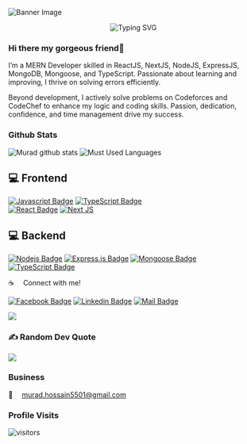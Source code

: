 ![Banner Image](https://i.ibb.co.com/hJv9rXV9/Black-Modern-Personal-Linked-In-Banner.png)

<p align="center"> <img src="https://readme-typing-svg.demolab.com?font=Fira+Code&pause=1000&center=true&vCenter=true&width=550&lines=I'm+a+MERN+Developer;Problem+Solver" alt="Typing SVG" /> </p>


### Hi there my gorgeous friend👋
I’m a MERN Developer skilled in ReactJS, NextJS, NodeJS, ExpressJS, MongoDB, Mongoose, and TypeScript. Passionate about learning and improving, I thrive on solving errors efficiently.

Beyond development, I actively solve problems on Codeforces and CodeChef to enhance my logic and coding skills. Passion, dedication, confidence, and time management drive my success.


### Github Stats

![Murad github stats](https://github-readme-stats.vercel.app/api?username=Murad501&count_private=true&theme=tokyonight&hide=contribs,prs)
![Must Used Languages](https://github-readme-stats.vercel.app/api/top-langs/?username=Murad501&layout=compact&theme=tokyonight&hide")


## 💻 Frontend

[![Javascript Badge](https://img.shields.io/badge/-Javascript-F0DB4F?style=for-the-badge&labelColor=black&logo=javascript&logoColor=F0DB4F)](#) 
[![TypeScript Badge](https://img.shields.io/badge/-TypeScript-3178C6?style=for-the-badge&labelColor=black&logo=typescript&logoColor=3178C6)](#)  
[![React Badge](https://img.shields.io/badge/-React-61DBFB?style=for-the-badge&labelColor=black&logo=react&logoColor=61DBFB)](#)
[![Next JS](https://img.shields.io/badge/Next-black?style=for-the-badge&labelColor=black&logo=next.js&logoColor=white)](#)



## 💻 Backend

[![Nodejs Badge](https://img.shields.io/badge/-Nodejs-3C873A?style=for-the-badge&labelColor=black&logo=node.js&logoColor=3C873A)](#) 
[![Express.js Badge](https://img.shields.io/badge/Express.js-000000?style=for-the-badge&logo=express&logoColor=white)](#) 
[![Mongoose Badge](https://img.shields.io/badge/Mongoose-880000?style=for-the-badge&labelColor=black&logo=mongodb&logoColor=880000)](#)  
[![TypeScript Badge](https://img.shields.io/badge/-TypeScript-3178C6?style=for-the-badge&labelColor=black&logo=typescript&logoColor=3178C6)](#)  


:coffee: &emsp;Connect with me!

[![Facebook Badge](https://img.shields.io/badge/Facebook-1877F2?style=for-the-badge&logo=facebook&logoColor=white)](https://www.facebook.com/muradhossain501) [![Linkedin Badge](https://img.shields.io/badge/LinkedIn-0077B5?style=for-the-badge&logo=linkedin&logoColor=white)](https://www.linkedin.com/in/murad5501/)  [![Mail Badge](https://img.shields.io/badge/Gmail-D14836?style=for-the-badge&logo=gmail&logoColor=white)](mailto:murad.hossain5501@gmail.com)


![](https://github-readme-streak-stats.herokuapp.com/?user=Murad501) 


### ✍️ Random Dev Quote
![](https://quotes-github-readme.vercel.app/api?type=horizontal&theme=radical)


### Business

:email: &emsp;murad.hossain5501@gmail.com


### Profile Visits

![visitors](https://views.gonzalohirsch.com/gh?user=Murad501)
